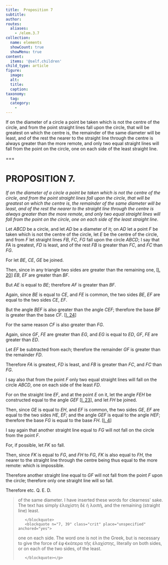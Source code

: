 ```yaml
---
title:  Proposition 7
subtitle: 
author:
routes:
  aliases:
    - /elem.3.7
collection:
  name: elements
  showCount: true
  showMenu: true
content:
  items: '@self.children'
child_type: article
figure:
  image:
  alt:
  title:
  caption:
taxonomy:
  tag:
  category:
    - 
---
```


<p><emph>If on the diameter of a circle a point be taken which is not the centre of the circle</emph>, <emph>and from the point straight lines fall upon the circle</emph>, <emph>that will be greatest on which the centre is</emph>, <emph>the remainder of the same diameter will be least</emph>, <emph>and of the rest</emph>
       <lb n="5"/><emph>the nearer to the straight line through the centre is always greater than the more remote</emph>, <emph>and only two equal straight lines will fall from the point on the circle</emph>, <emph>one on each side of the least straight line</emph>. </p>

===

<pb n="14"/><h1>PROPOSITION 7.</h1>
<p><em>If on the diameter of a circle a point be taken which is not the centre of the circle</em>, <em>and from the point straight lines fall upon the circle</em>, <em>that will be greatest on which the centre is</em>, <em>the remainder of the same diameter will be least</em>, <em>and of the rest</em>
       <lb n="5"/><em>the nearer to the straight line through the centre is always greater than the more remote</em>, <em>and only two equal straight lines will fall from the point on the circle</em>, <em>one on each side of the least straight line</em>. </p>

<p>Let <em>ABCD</em> be a circle, and let <em>AD</em> be a diameter of it; <lb n="10"/>on <em>AD</em> let a point <em>F</em> be taken which is not the centre of the circle, let <em>E</em> be the centre of the circle, and from <em>F</em> let straight lines <em>FB</em>, <em>FC</em>, <em>FG</em> fall upon the circle <em>ABCD</em>; I say that <em>FA</em> is greatest, <em>FD</em> is least, and of the rest <em>FB</em> is <lb n="15"/>greater than <em>FC</em>, and <em>FC</em> than <em>FG</em>. </p>

<p>For let <em>BE</em>, <em>CE</em>, <em>GE</em> be joined. 
      </p>

<p>Then, since in any triangle two sides are greater than the remaining one, [<a href="/elem.1.20">I. 20</a>] <lb n="20"/><span class="center"><em>EB</em>, <em>EF</em> are greater than <em>BF</em>.</span>
      </p>

<p>But <em>AE</em> is equal to <em>BE</em>; <span class="center">therefore <em>AF</em> is greater than <em>BF</em>.</span>
      </p>

<p>Again, since <em>BE</em> is equal to <em>CE</em>, and <em>FE</em> is common, <lb n="25"/>the two sides <em>BE</em>, <em>EF</em> are equal to the two sides <em>CE</em>, <em>EF</em>. </p>

<p>But the angle <em>BEF</em> is also greater than the angle <em>CEF</em>; therefore the base <em>BF</em> is greater than the base <em>CF</em>. [<a href="/elem.1.24">I. 24</a>] </p>

<p>For the same reason <span class="center"><em>CF</em> is also greater than <em>FG</em>.</span>
       <lb n="30"/></p>

<p>Again, since <em>GF</em>, <em>FE</em> are greater than <em>EG</em>, and <em>EG</em> is equal to <em>ED</em>, <span class="center"><em>GF</em>, <em>FE</em> are greater than <em>ED</em>.</span>
      </p>

<p>Let <em>EF</em> be subtracted from each; <span class="center">therefore the remainder <em>GF</em> is greater than the remainder <lb n="35"/><em>FD</em>.</span>
      </p>

<p>Therefore <em>FA</em> is greatest, <em>FD</em> is least, and <em>FB</em> is greater than <em>FC</em>, and <em>FC</em> than <em>FG</em>. <pb n="15"/></p>

<p>I say also that from the point <em>F</em> only two equal straight lines will fall on the circle <em>ABCD</em>, one on each side of the <lb n="40"/>least <em>FD</em>. </p>

<p>For on the straight line <em>EF</em>, and at the point <em>E</em> on it, let the angle <em>FEH</em> be constructed equal to the angle <em>GEF</em> [<a href="/elem.1.23">I. 23</a>], and let <em>FH</em> be joined. </p>

<p>Then, since <em>GE</em> is equal to <em>EH</em>, <lb n="45"/>and <em>EF</em> is common, <span class="center">the two sides <em>GE</em>, <em>EF</em> are equal to the two sides <em>HE</em>, <em>EF</em>; and the angle <em>GEF</em> is equal to the angle <em>HEF</em>;</span>
       <span class="center">therefore the base <em>FG</em> is equal to the base <em>FH</em>. [<a href="/elem.1.4">I. 4</a>]</span>
      </p>

<p>I say again that another straight line equal to <em>FG</em> will not <lb n="50"/>fall on the circle from the point <em>F</em>. </p>

<p>For, if possible, let <em>FK</em> so fall. </p>

<p>Then, since <em>FK</em> is equal to <em>FG</em>, and <em>FH</em> to <em>FG</em>, <span class="center"><em>FK</em> is also equal to <em>FH</em>, the nearer to the straight line through the centre being <lb n="55"/>thus equal to the more remote: which is impossible.</span>
      </p>

<p>Therefore another straight line equal to <em>GF</em> will not fall from the point <em>F</em> upon the circle; <span class="center">therefore only one straight line will so fall.</span>
      </p>

<p>Therefore etc. Q. E. D.
<blockquote n="4" class="crit" place="unspecified" anchored="yes">
        
<p><span class="bold">of the same diameter</span>. I have inserted these words for clearness' sake. The text has simply <foreign lang="greek">ἐλαχίστη δὲ ἡ λοιπή</foreign>, <quote>and the remaining (straight line) least.</quote>
</p>

       </blockquote>
       <blockquote n="7, 39" class="crit" place="unspecified" anchored="yes">
        
<p><span class="bold">one on each side</span>. The word <quote>one</quote>
 is not in the Greek, but is necessary to give the force of <foreign lang="greek">ἐφ̓ ἑκάτερα τῆς ἐλαχίστης</foreign>, literally <quote>on both sides,</quote>
 or <quote>on each of the two sides, of the least.</quote>
</p>

       </blockquote></p>
